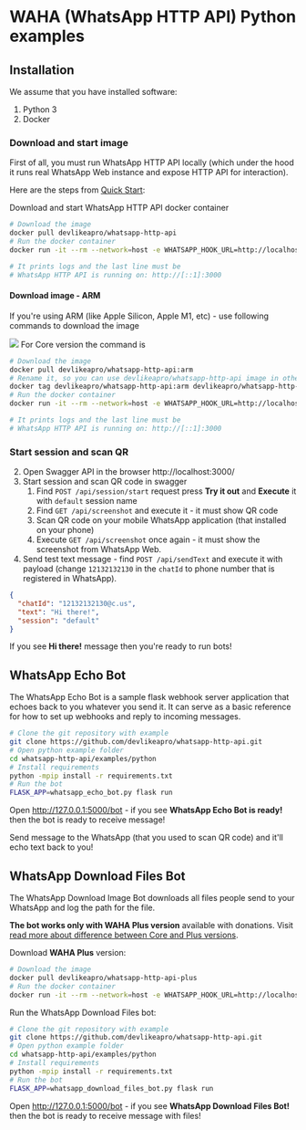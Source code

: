 # WAHA (WhatsApp HTTP API) Python examples

## Installation

We assume that you have installed software:

1. Python 3
2. Docker

### Download and start image

First of all, you must run WhatsApp HTTP API locally (which under the hood it runs real WhatsApp Web instance and expose
HTTP API for interaction).

Here are the steps from [Quick Start](https://waha.devlike.pro/docs/overview/quick-start/):

Download and start WhatsApp HTTP API docker container

```bash
# Download the image
docker pull devlikeapro/whatsapp-http-api
# Run the docker container
docker run -it --rm --network=host -e WHATSAPP_HOOK_URL=http://localhost:5000/bot -e WHATSAPP_HOOK_EVENTS=* --name whatsapp-http-api devlikeapro/whatsapp-http-api

# It prints logs and the last line must be
# WhatsApp HTTP API is running on: http://[::1]:3000
```

#### Download image - ARM

If you're using ARM (like Apple Silicon, Apple M1, etc) - use following commands to download the image

![](/images/versions/core.png) For Core version the command is
```bash
# Download the image
docker pull devlikeapro/whatsapp-http-api:arm
# Rename it, so you can use devlikeapro/whatsapp-http-api image in other place
docker tag devlikeapro/whatsapp-http-api:arm devlikeapro/whatsapp-http-api
# Run the docker container
docker run -it --rm --network=host -e WHATSAPP_HOOK_URL=http://localhost:5000/bot -e WHATSAPP_HOOK_EVENTS=* --name whatsapp-http-api devlikeapro/whatsapp-http-api

# It prints logs and the last line must be
# WhatsApp HTTP API is running on: http://[::1]:3000
```

### Start session and scan QR

2. Open Swagger API in the browser http://localhost:3000/
3. Start session and scan QR code in swagger
    1. Find `POST /api/session/start` request press **Try it out** and **Execute** it with `default` session name
    2. Find `GET /api/screenshot` and execute it - it must show QR code
    3. Scan QR code on your mobile WhatsApp application (that installed on your phone)
    4. Execute `GET /api/screenshot` once again - it must show the screenshot from WhatsApp Web.
4. Send test text message - find `POST /api/sendText` and execute it with payload (change `12132132130` in the `chatId`
   to phone number that is registered in WhatsApp).

```json
{
  "chatId": "12132132130@c.us",
  "text": "Hi there!",
  "session": "default"
}
```

If you see **Hi there!** message then you're ready to run bots!

## WhatsApp Echo Bot

The WhatsApp Echo Bot is a sample flask webhook server application that echoes back to you whatever you send it. It can
serve
as a basic reference for how to set up webhooks and reply to incoming messages.

```bash
# Clone the git repository with example
git clone https://github.com/devlikeapro/whatsapp-http-api.git
# Open python example folder
cd whatsapp-http-api/examples/python
# Install requirements
python -mpip install -r requirements.txt
# Run the bot
FLASK_APP=whatsapp_echo_bot.py flask run
```

Open http://127.0.0.1:5000/bot - if you see **WhatsApp Echo Bot is ready!** then the bot is ready to receive message!

Send message to the WhatsApp (that you used to scan QR code) and it'll echo text back to you!

## WhatsApp Download Files Bot

The WhatsApp Download Image Bot downloads all files people send to your WhatsApp and log the path for the file.

**The bot works only with WAHA Plus version** available with donations.
Visit [read more about difference between Core and Plus versions](https://waha.devlike.pro/docs/how-to/plus-version/).

Download **WAHA Plus** version:

```bash
# Download the image
docker pull devlikeapro/whatsapp-http-api-plus
# Run the docker container
docker run -it --rm --network=host -e WHATSAPP_HOOK_URL=http://localhost:5000/bot -e WHATSAPP_HOOK_EVENTS=* --name whatsapp-http-api devlikeapro/whatsapp-http-api-plus
```

Run the WhatsApp Download Files bot:

```bash
# Clone the git repository with example
git clone https://github.com/devlikeapro/whatsapp-http-api.git
# Open python example folder
cd whatsapp-http-api/examples/python
# Install requirements
python -mpip install -r requirements.txt
# Run the bot
FLASK_APP=whatsapp_download_files_bot.py flask run
```

Open http://127.0.0.1:5000/bot - if you see **WhatsApp Download Files Bot!** then the bot is ready to receive message
with files!
